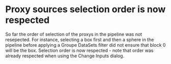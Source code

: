 # Proxy sources selection order is now respected

So far the order of selection of the proxys in the pipeline was not resepected.
For instance, selecting a box first and then a sphere in the pipeline before
applying a Groupe DataSets filter did not ensure that block 0 will be the box.
Selection order is now respected - note that order was already respected when
using the Change Inputs dialog.
